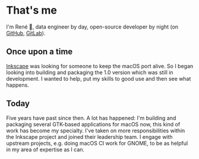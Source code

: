 # That's me

I'm René 👋, data engineer by day, open-source developer by night (on [GitHub](https://github.com/dehesselle), [GitLab](https://gitlab.com/dehesselle)).

## Once upon a time

[Inkscape](https://inkscape.org) was looking for someone to keep the macOS port alive. So I began looking into building and packaging the 1.0 version which was still in development. I wanted to help, put my skills to good use and then see what happens.

## Today

Five years have past since then. A lot has happened: I'm building and packaging several GTK-based applications for macOS now, this kind of work has become my specialty. I've taken on more responsibilities within the Inkscape project and joined their leadership team. I engage with upstream projects, e.g. doing macOS CI work for GNOME, to be as helpful in my area of expertise as I can.
